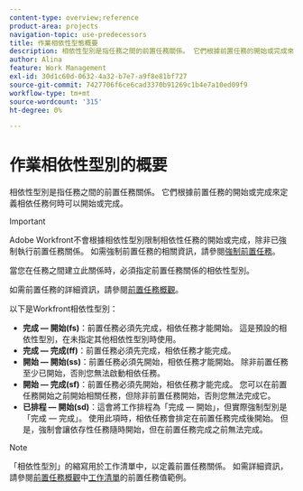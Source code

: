 ```yaml
---
content-type: overview;reference
product-area: projects
navigation-topic: use-predecessors
title: 作業相依性型態概要
description: 相依性型別是指任務之間的前置任務關係。 它們根據前置任務的開始或完成來定義相依任務何時可以開始或完成。
author: Alina
feature: Work Management
exl-id: 30d1c60d-0632-4a32-b7e7-a9f8e81bf727
source-git-commit: 7427706f6ce6cad3370b91269c1b4e7a10ed09f9
workflow-type: tm+mt
source-wordcount: '315'
ht-degree: 0%

---
```


# 作業相依性型別的概要

<!-- Audited: 12/2023 -->

相依性型別是指任務之間的前置任務關係。 它們根據前置任務的開始或完成來定義相依任務何時可以開始或完成。

>[!IMPORTANT]
>
>Adobe Workfront不會根據相依性型別限制相依性任務的開始或完成，除非已強制執行前置任務關係。 如需強制前置任務的相關資訊，請參閱[強制前置任務](../../../manage-work/tasks/use-prdcssrs/enforced-predecessors.md)。

當您在任務之間建立此關係時，必須指定前置任務關係的相依性型別。

如需前置任務的詳細資訊，請參閱[前置任務概觀](../../../manage-work/tasks/use-prdcssrs/predecessors-overview.md)。

以下是Workfront相依性型別：

* **完成 — 開始(fs)**：前置任務必須先完成，相依任務才能開始。 這是預設的相依性型別，在未指定其他相依性型別時使用。
* **完成 — 完成(ff)**：前置任務必須先完成，相依任務才能完成。
* **開始 — 開始(ss)**：前置任務必須先開始，相依任務才能開始。 除非前置任務至少已開始，否則您無法啟動相依任務。
* **開始 — 完成(sf)**：前置任務必須先開始，相依任務才能完成。 您可以在前置任務開始之前開始相關任務，但除非前置任務開始，否則您無法完成它。
* **已排程 — 開始(sd)**：這會將工作排程為「完成 — 開始」，但實際強制型別是「完成 — 完成」。 使用此項時，相依任務會排定在前置任務完成後開始。 但是，強制會讓依存性任務隨時開始，但在前置任務完成之前無法完成。

>[!NOTE]
>
>「相依性型別」的縮寫用於工作清單中，以定義前置任務關係。 如需詳細資訊，請參閱[前置任務概觀](/help/quicksilver/manage-work/tasks/use-prdcssrs/predecessors-overview.md#examples-of-predecessor-values-in-a-task-list)中[工作清單](/help/quicksilver/manage-work/tasks/use-prdcssrs/predecessors-overview.md)的前置任務值範例。

